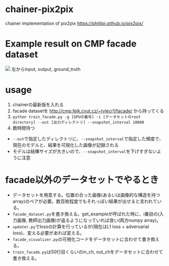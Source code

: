 # chainer-pix2pix
chainer implementation of pix2pix
https://phillipi.github.io/pix2pix/

# Example result on CMP facade dataset
<img src="https://github.com/mattya/chainer-pix2pix/blob/master/image/example.png?raw=true">
左からinput, output, ground_truth


# usage
1. chainerの最新版を入れる
2. facade datasetを http://cmp.felk.cvut.cz/~tylecr1/facade/ から持ってくる
3. `python train_facade.py -g [GPUの番号] -i [データセットのroot directory] --out [出力ディレクトリ] --snapshot_interval 10000`
4. 数時間待つ
 - `--out`で指定したディレクトリに、`--snapshot_interval`で指定した頻度で、現在のモデルと、結果を可視化した画像が記録される
 - モデルは結構サイズが大きいので、`--snapshot_interval`を下げすぎないように注意

# facade以外のデータセットでやるとき
- データセットを用意する。位置の合った画像(あるいは画像的な構造を持つarray)のペアが必要。数百枚程度でもそれっぽい結果が出せると言われている。
- `facade_dataset.py`を書き換える。get_exampleが呼ばれた時に、i番目の(入力画像, 教師出力画像)が返るようになっていれば良い(両方numpy array)。
- `updater.py`でlossの計算を行っているが(現在はL1 loss + adversarial loss)、変える必要があれば変える。
- `facade_visualizer.py`の可視化コードをデータセットに合わせて書き換える。
- `train_facade.py`は50行目くらいのin_ch, out_chをデータセットに合わせて書き換える。
